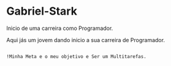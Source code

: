 # Gabriel-Stark
  
 Inicio de uma carreira como Programador.

 Aqui jás um jovem dando inicio a sua carreira de Programador.

~~~~

!Minha Meta e o meu objetivo e Ser um Multitarefas.

